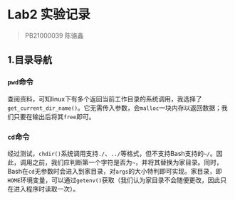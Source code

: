 # Lab2 实验记录
> PB21000039 陈骆鑫

## 1.目录导航

### `pwd`命令

查阅资料，可知linux下有多个返回当前工作目录的系统调用，我选择了`get_current_dir_name()`。它无需传入参数，会`malloc`一块内存以返回数据；我们只要在输出后将其`free`即可。

### `cd`命令

经过测试，`chdir()`系统调用支持`./`、`../`等格式，但不支持Bash支持的`~/`。因此，调用之前，我们应判断第一个字符是否为`~`，并将其替换为家目录。同时，Bash在`cd`无参数时会进入到家目录，对`args`的大小特判即可实现。家目录，即`HOME`环境变量，可以通过`getenv()`获取（我们认为家目录不会随便更改，因此只在进入程序时读取一次）。